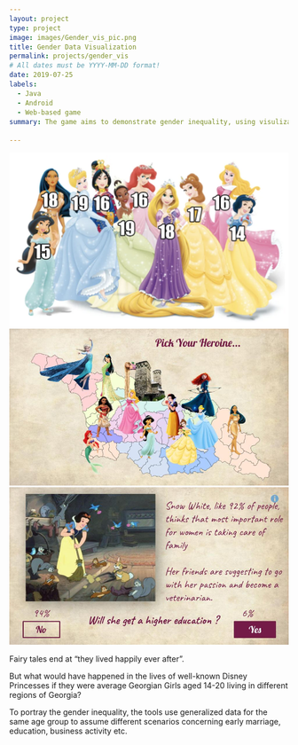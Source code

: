 ```yaml
---
layout: project
type: project
image: images/Gender_vis_pic.png
title: Gender Data Visualization
permalink: projects/gender_vis
# All dates must be YYYY-MM-DD format!
date: 2019-07-25
labels:
  - Java
  - Android
  - Web-based game
summary: The game aims to demonstrate gender inequality, using visulization of gender data.

---
```


<div class="ui large rounded centered images">
  <img class="ui image" src="../images/Gender_vis_pic.png">
  <img class="ui image" src="../images/Gender_vis_1.jpg">
  <img class="ui image" src="../images/Gender_vis_2.jpg">
</div>

Fairy tales end at “they lived happily ever after”. 

But what would have happened in the lives of well-known Disney Princesses if they were average Georgian Girls aged 14-20 living in different regions of Georgia? 

To portray the gender inequality, the tools use generalized data for the same age group to assume different scenarios concerning early marriage, education, business activity etc.

